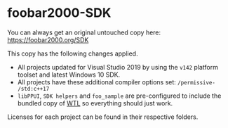 # foobar2000-SDK

You can always get an original untouched copy here: https://foobar2000.org/SDK

This copy has the following changes applied.

- All projects updated for Visual Studio 2019 by using the `v142` platform toolset and latest Windows 10 SDK.
- All projects have these additional compiler options set: `/permissive- /std:c++17`
- `libPPUI`, `SDK helpers` and `foo_sample` are pre-configured to include the bundled copy of [WTL](https://sourceforge.net/projects/wtl/) so everything should just work.

Licenses for each project can be found in their respective folders.
